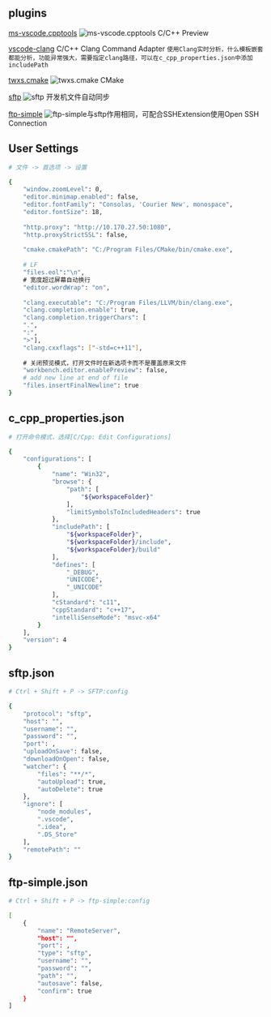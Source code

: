## plugins
[ms-vscode.cpptools](https://marketplace.visualstudio.com/items?itemName=ms-vscode.cpptools)
![ms-vscode.cpptools](https://ms-vscode.gallerycdn.vsassets.io/extensions/ms-vscode/cpptools/0.17.0/1525737226765/Microsoft.VisualStudio.Services.Icons.Default) C/C++ Preview

[vscode-clang](https://marketplace.visualstudio.com/items?itemName=mitaki28.vscode-clang)
C/C++ Clang Command Adapter `使用Clang实时分析，什么模板嵌套都能分析，功能异常强大，需要指定clang路径，可以在c_cpp_properties.json中添加includePath`

[twxs.cmake](https://marketplace.visualstudio.com/items?itemName=twxs.cmake)
![twxs.cmake](https://twxs.gallerycdn.vsassets.io/extensions/twxs/cmake/0.0.17/1488841920286/Microsoft.VisualStudio.Services.Icons.Default) CMake

[sftp](https://marketplace.visualstudio.com/items?itemName=liximomo.sftp)
![sftp](https://liximomo.gallerycdn.vsassets.io/extensions/liximomo/sftp/1.2.3/1530090897991/Microsoft.VisualStudio.Services.Icons.Default)
开发机文件自动同步

[ftp-simple](https://marketplace.visualstudio.com/items?itemName=humy2833.ftp-simple)
![ftp-simple](https://humy2833.gallerycdn.vsassets.io/extensions/humy2833/ftp-simple/0.6.7/1529308303570/Microsoft.VisualStudio.Services.Icons.Default)与sftp作用相同，可配合SSHExtension使用Open SSH Connection

## User Settings
```bash
# 文件 -> 首选项 -> 设置

{
    "window.zoomLevel": 0,
    "editor.minimap.enabled": false,
    "editor.fontFamily": "Consolas, 'Courier New', monospace",
    "editor.fontSize": 18,
    
    "http.proxy": "http://10.170.27.50:1080",
    "http.proxyStrictSSL": false,
    
    "cmake.cmakePath": "C:/Program Files/CMake/bin/cmake.exe",
    
    # LF
    "files.eol":"\n",
    # 宽度超过屏幕自动换行
    "editor.wordWrap": "on",
    
    "clang.executable": "C:/Program Files/LLVM/bin/clang.exe",
    "clang.completion.enable": true,
    "clang.completion.triggerChars": [
    ".",
    ":",
    ">"],
    "clang.cxxflags": ["-std=c++11"],
    
    # 关闭预览模式，打开文件时在新选项卡而不是覆盖原来文件
    "workbench.editor.enablePreview": false,
    # add new line at end of file
    "files.insertFinalNewline": true
}
```

## c_cpp_properties.json
```bash
# 打开命令模式，选择[C/Cpp: Edit Configurations]

{
    "configurations": [
        {
            "name": "Win32",
            "browse": {
                "path": [
                    "${workspaceFolder}"
                ],
                "limitSymbolsToIncludedHeaders": true
            },
            "includePath": [
                "${workspaceFolder}",
                "${workspaceFolder}/include",
                "${workspaceFolder}/build"
            ],
            "defines": [
                "_DEBUG",
                "UNICODE",
                "_UNICODE"
            ],
            "cStandard": "c11",
            "cppStandard": "c++17",
            "intelliSenseMode": "msvc-x64"
        }
    ],
    "version": 4
}
```

## sftp.json
```bash
# Ctrl + Shift + P -> SFTP:config

{
    "protocol": "sftp",
    "host": "",
    "username": "",
    "password": "",
    "port": ,
    "uploadOnSave": false,
    "downloadOnOpen": false,
    "watcher": {
        "files": "**/*",
        "autoUpload": true,
        "autoDelete": true
    },
    "ignore": [
        "node_modules",
        ".vscode",
        ".idea",
        ".DS_Store"
    ],
    "remotePath": ""
}

```

## ftp-simple.json
```bash
# Ctrl + Shift + P -> ftp-simple:config

[
	{
		"name": "RemoteServer",
		"host": "",
		"port": ,
		"type": "sftp",
		"username": "",
		"password": "",
		"path": "",
		"autosave": false,
		"confirm": true
	}
]
```
